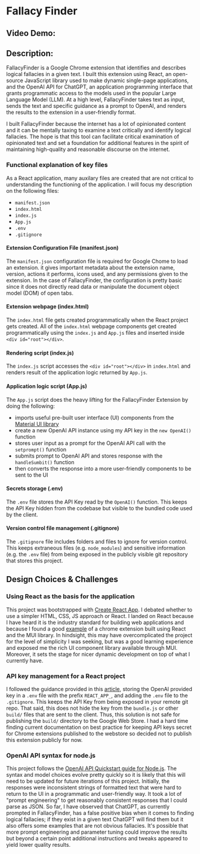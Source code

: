 # Fallacy Finder
## Video Demo: <URL HERE>
## Description:
FallacyFinder is a Google Chrome extension that identifies and describes logical fallacies in a given text. I built this extension using React, an open-source JavaScript library used to make dynamic single-page applications, and the OpenAI API for ChatGPT, an application programming interface that grants programmatic access to the models used in the popular Large Language Model (LLM). At a high level, FallacyFinder takes text as input, sends the text and specific guidance as a prompt to OpenAI, and renders the results to the extension in a user-friendly format. 

I built FallacyFinder because the internet has a lot of opinionated content and it can be mentally taxing to examine a text critically and identify logical fallacies. The hope is that this tool can facilitate critical examination of opinionated text and set a foundation for additional features in the spirit of maintaining high-quality and reasonable discourse on the internet.

### Functional explanation of key files
As a React application, many auxilary files are created that are not critical to understanding the functioning of the application. I will focus my description on the following files:
- `manifest.json`
- `index.html`
- `index.js`
- `App.js`
- `.env`
- `.gitignore`

#### Extension Configuration File (manifest.json)
The `manifest.json` configuration file is required for Google Chome to load an extension. it gives important metadata about the extension name, version, actions it performs, icons used, and any permissions given to the extension. In the case of FallacyFinder, the configuration is pretty basic since it does not directly read data or manipulate the document object model (DOM) of open tabs.

#### Extension webpage (index.html)
The `index.html` file gets created programmatically when the React project gets created. All of the `index.html` webpage components get created programmatically using the `index.js` and `App.js` files and inserted inside `<div id="root"></div>`.

#### Rendering script (index.js)
The `index.js` script accesses the `<div id="root"></div>` in `index.html` and renders result of the application logic returned by `App.js`.

#### Application logic script (App.js)
The `App.js` script does the heavy lifting for the FallacyFinder Extension by doing the following:
- imports useful pre-built user interface (UI) components from the [Material UI library](https://mui.com/)
- create a new OpenAI API instance using my API key in the `new OpenAI()` function
- stores user input as a prompt for the OpenAI API call with the `setprompt()` function
- submits prompt to OpenAI API and stores response with the `handleSumbit()` function
- then converts the response into a more user-friendly components to be sent to the UI

#### Secrets storage (.env)
The `.env` file stores the API Key read by the `OpenAI()` function. This keeps the API Key hidden from the codebase but visible to the bundled code used by the client. 

#### Version control file management (.gitignore)
The `.gitignore` file includes folders and files to ignore for version control. This keeps extraneous files (e.g. `node_modules`) and sensitive information (e.g. the `.env` file) from being exposed in the publicly visible git repository that stores this project.

## Design Choices & Challenges
 
### Using React as the basis for the application
This project was bootstrapped with [Create React App](https://github.com/facebook/create-react-app). I debated whether to use a simpler HTML, CSS, JS approach or React. I landed on React because I have heard it is the industry standard for building web applications and because I found a good [example](https://norahsakal.com/blog/create-gpt3-chrome-extension/) of a chrome extension built using React and the MUI library. In hindsight, this may have overcomplicated the project for the level of simplicity I was seeking, but was a good learning experience and exposed me the rich UI component library available through MUI. Moreover, it sets the stage for nicer dynamic development on top of what I currently have. 

### API key management for a React project
I followed the guidance provided in this [article](https://www.smashingmagazine.com/2023/05/safest-way-hide-api-keys-react/), storing the OpenAI provided key in a `.env` file with the prefix `REACT_APP_`, and adding the `.env` file to the `.gitignore`. This keeps the API Key from being exposed in your remote git repo. That said, this does not hide the key from the `bundle.js` or other `build/` files that are sent to the client. Thus, this solution is not safe for publishing the `build/` directory to the Google Web Store. I had a hard time finding current documentation on best practice for keeping API keys secret for Chrome extensions published to the webstore so decided not to publish this extension publicly for now.

### OpenAI API syntax for node.js
This project follows the [OpenAI API Quickstart guide for Node.js](https://platform.openai.com/docs/quickstart?context=node). The syntax and model choices evolve pretty quickly so it is likely that this will need to be updated for future iterations of this project. Initially, the responses were inconsistent strings of formatted text that were hard to return to the UI in a programmatic and user-friendly way. It took a lot of "prompt engineering" to get reasonably consistent responses that I could parse as JSON. So far, I have observed that ChatGPT, as currently prompted in FallacyFinder, has a false positive bias when it comes to finding logical fallacies; if they exist in a given text ChatGPT will find them but it also offers some examples that are not obvious fallacies. It's possible that more prompt engineering and parameter tuning could improve the results but beyond a certain point additional instructions and tweaks appeared to yield lower quality results.






